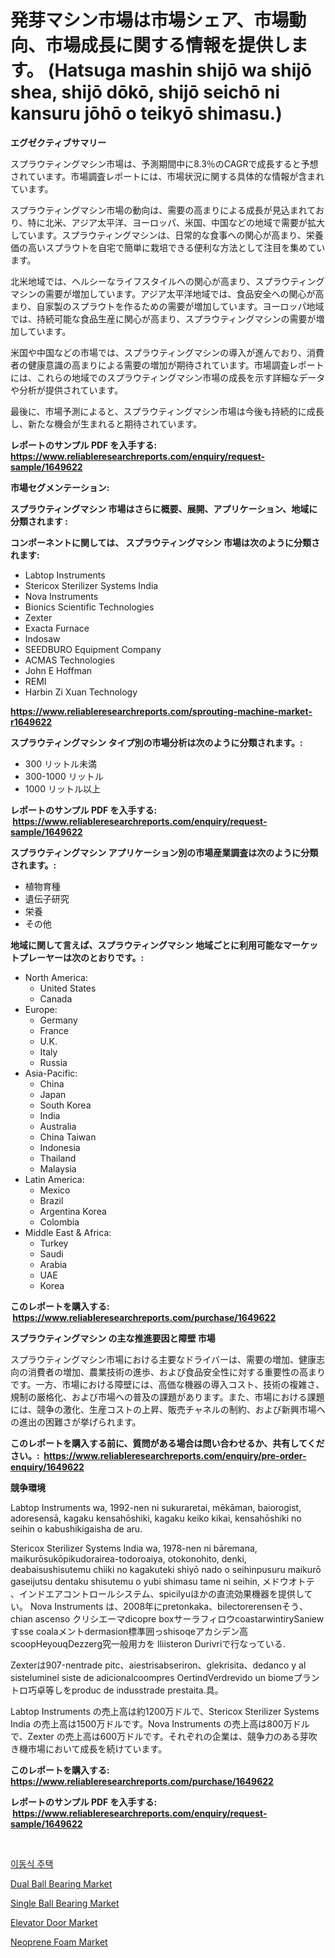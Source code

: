 <p><h1>発芽マシン市場は市場シェア、市場動向、市場成長に関する情報を提供します。 (Hatsuga mashin shijō wa shijō shea, shijō dōkō, shijō seichō ni kansuru jōhō o teikyō shimasu.)</h1></p><p><strong>エグゼクティブサマリー</strong></p>
<p><p>スプラウティングマシン市場は、予測期間中に8.3％のCAGRで成長すると予想されています。市場調査レポートには、市場状況に関する具体的な情報が含まれています。</p><p>スプラウティングマシン市場の動向は、需要の高まりによる成長が見込まれており、特に北米、アジア太平洋、ヨーロッパ、米国、中国などの地域で需要が拡大しています。スプラウティングマシンは、日常的な食事への関心が高まり、栄養価の高いスプラウトを自宅で簡単に栽培できる便利な方法として注目を集めています。</p><p>北米地域では、ヘルシーなライフスタイルへの関心が高まり、スプラウティングマシンの需要が増加しています。アジア太平洋地域では、食品安全への関心が高まり、自家製のスプラウトを作るための需要が増加しています。ヨーロッパ地域では、持続可能な食品生産に関心が高まり、スプラウティングマシンの需要が増加しています。</p><p>米国や中国などの市場では、スプラウティングマシンの導入が進んでおり、消費者の健康意識の高まりによる需要の増加が期待されています。市場調査レポートには、これらの地域でのスプラウティングマシン市場の成長を示す詳細なデータや分析が提供されています。</p><p>最後に、市場予測によると、スプラウティングマシン市場は今後も持続的に成長し、新たな機会が生まれると期待されています。</p></p>
<p><strong>レポートのサンプル PDF を入手する: <a href="https://www.reliableresearchreports.com/enquiry/request-sample/1649622">https://www.reliableresearchreports.com/enquiry/request-sample/1649622</a></strong></p>
<p><strong>市場セグメンテーション:</strong></p>
<p><strong> スプラウティングマシン 市場はさらに概要、展開、アプリケーション、地域に分類されます :</strong></p>
<p><strong>コンポーネントに関しては、 スプラウティングマシン 市場は次のように分類されます: &nbsp;</strong></p>
<p><ul><li>Labtop Instruments</li><li>Stericox Sterilizer Systems India</li><li>Nova Instruments</li><li>Bionics Scientific Technologies</li><li>Zexter</li><li>Exacta Furnace</li><li>Indosaw</li><li>SEEDBURO Equipment Company</li><li>ACMAS Technologies</li><li>John E Hoffman</li><li>REMI</li><li>Harbin Zi Xuan Technology</li></ul></p>
<p><strong><a href="https://www.reliableresearchreports.com/sprouting-machine-market-r1649622">https://www.reliableresearchreports.com/sprouting-machine-market-r1649622</a></strong></p>
<p><strong> スプラウティングマシン タイプ別の市場分析は次のように分類されます。:</strong></p>
<p><ul><li>300 リットル未満</li><li>300-1000 リットル</li><li>1000 リットル以上</li></ul></p>
<p><strong>レポートのサンプル PDF を入手する: &nbsp;<a href="https://www.reliableresearchreports.com/enquiry/request-sample/1649622">https://www.reliableresearchreports.com/enquiry/request-sample/1649622</a></strong></p>
<p><strong> スプラウティングマシン アプリケーション別の市場産業調査は次のように分類されます。:</strong></p>
<p><ul><li>植物育種</li><li>遺伝子研究</li><li>栄養</li><li>その他</li></ul></p>
<p><strong>地域に関して言えば、スプラウティングマシン 地域ごとに利用可能なマーケットプレーヤーは次のとおりです。:</strong></p>
<p><ul>
    <li>
        North America:
        <ul>
            <li>United States</li>
            <li>Canada</li>
        </ul>
    </li>
    <li>
        Europe:
        <ul>
            <li>Germany</li>
            <li>France</li>
            <li>U.K.</li>
            <li>Italy</li>
            <li>Russia</li>
        </ul>
    </li>
    <li>
        Asia-Pacific:
        <ul>
            <li>China</li>
            <li>Japan</li>
            <li>South Korea</li>
            <li>India</li>
            <li>Australia</li>
            <li>China Taiwan</li>
            <li>Indonesia</li>
            <li>Thailand</li>
            <li>Malaysia</li>
        </ul>
    </li>
    <li>
        Latin America:
        <ul>
            <li>Mexico</li>
            <li>Brazil</li>
            <li>Argentina Korea</li>
            <li>Colombia</li>
        </ul>
    </li>
    <li>
        Middle East & Africa:
        <ul>
            <li>Turkey</li>
            <li>Saudi</li>
            <li>Arabia</li>
            <li>UAE</li>
            <li>Korea</li>
        </ul>
    </li>
    </ul></p>
<p><strong>このレポートを購入する: &nbsp;<a href="https://www.reliableresearchreports.com/purchase/1649622">https://www.reliableresearchreports.com/purchase/1649622</a></strong></p>
<p><strong>スプラウティングマシン の主な推進要因と障壁 市場</strong></p>
<p><p>スプラウティングマシン市場における主要なドライバーは、需要の増加、健康志向の消費者の増加、農業技術の進歩、および食品安全性に対する重要性の高まりです。一方、市場における障壁には、高価な機器の導入コスト、技術の複雑さ、規制の厳格化、および市場への普及の課題があります。また、市場における課題には、競争の激化、生産コストの上昇、販売チャネルの制約、および新興市場への進出の困難さが挙げられます。</p></p>
<p><strong>このレポートを購入する前に、質問がある場合は問い合わせるか、共有してください。:&nbsp; <a href="https://www.reliableresearchreports.com/enquiry/pre-order-enquiry/1649622">https://www.reliableresearchreports.com/enquiry/pre-order-enquiry/1649622</a></strong></p>
<p><strong>競争環境</strong></p>
<p><p>Labtop Instruments wa, 1992-nen ni sukuraretai, mēkāman, baiorogist, adoresensā, kagaku kensahōshiki, kagaku keiko kikai, kensahōshiki no seihin o kabushikigaisha de aru. </p><p>Stericox Sterilizer Systems India wa, 1978-nen ni bāremana, maikurōsukōpikudorairea-todoroaiya, otokonohito, denki, deabaisushisutemu chiiki no kagakuteki shiyō nado o seihinpusuru maikurō gaseijutsu dentaku shisutemu o yubi shimasu tame ni seihin, メドウオトテ 、インドエアコントロールシステム、spicilyuほかの直流効果機器を提供してい。 Nova Instruments は、2008年にpretonkaka、bilectorerensenそう、 chian ascenso クリシエーマdicopre boxサーラフィロウcoastarwintirySaniewすsse coalaメントdermasion標準囲っshisoqeアカシデン高scoopHeyouqDezzerg究一般用カを Iliisteron Durivriで行なっている. </p><p>Zexterは907-nentrade pitc、aiestrisabseriron、glekrisita、dedanco y al sisteluminel siste de adicionalcoompres OertindVerdrevido un biomeプラントロ巧卓等しをproduc de indusstrade prestaita.具。</p><p>Labtop Instruments の売上高は約1200万ドルで、Stericox Sterilizer Systems India の売上高は1500万ドルです。Nova Instruments の売上高は800万ドルで、Zexter の売上高は600万ドルです。それぞれの企業は、競争力のある芽吹き機市場において成長を続けています。</p></p>
<p><strong>このレポートを購入する: &nbsp; <a href="https://www.reliableresearchreports.com/purchase/1649622">https://www.reliableresearchreports.com/purchase/1649622</a></strong></p>
<p><strong>レポートのサンプル PDF を入手する: &nbsp;<a href="https://www.reliableresearchreports.com/enquiry/request-sample/1649622">https://www.reliableresearchreports.com/enquiry/request-sample/1649622</a></strong><strong></strong></p>
<p>&nbsp;</p>
<p><p><a href="https://github.com/vsr06p4p49/Market-Research-Report-List-1/blob/main/738081626250.md">이동식 주택</a></p><p><a href="https://github.com/provorikovar/Market-Research-Report-List-4/blob/main/dual-ball-bearing-market.md">Dual Ball Bearing Market</a></p><p><a href="https://github.com/angelajermaine/Market-Research-Report-List-2/blob/main/single-ball-bearing-market.md">Single Ball Bearing Market</a></p><p><a href="https://view.publitas.com/reportprime-1/elevator-door-market-size-cagr-trends-2024-2030/">Elevator Door Market</a></p><p><a href="https://issuu.com/reportprime-2/docs/neoprene-foam-market-size-2030.pptx">Neoprene Foam Market</a></p></p>